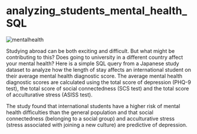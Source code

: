 # analyzing_students_mental_health_SQL
![mentalhealth](https://github.com/mwemaphil/analyzing_students_mental_health_SQL/assets/45120853/5dffaedf-13b0-436f-99bf-d997f451caea)



Studying abroad can be both exciting and difficult. But what might be contributing to this? Does going to university in a different country affect your mental health? Here is a simple SQL query from a Japanese study dataset to analyze how the length of stay affects an international student on their average mental health diagnostic score. The average mental health diagnostic scores are calculated using the total score of depression (PHQ-9 test), the total score of social connectedness (SCS test) and the total score of acculturative stress (ASISS test).

The study found that international students have a higher risk of mental health difficulties than the general population and that social connectedness (belonging to a social group) and acculturative stress (stress associated with joining a new culture) are predictive of depression.
